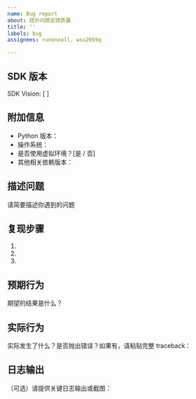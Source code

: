 ```yaml
---
name: Bug report
about: 提升问题反馈质量
title: ''
labels: bug
assignees: runoneall, wsu2059q

---
```


## SDK 版本
SDK Vision: [ ]

## 附加信息
- Python 版本：
- 操作系统：
- 是否使用虚拟环境？[是 / 否]
- 其他相关依赖版本：

## 描述问题
请简要描述你遇到的问题

## 复现步骤
1. 
2. 
3.

## 预期行为
期望的结果是什么？

## 实际行为
实际发生了什么？是否抛出错误？如果有，请粘贴完整 traceback：


## 日志输出
（可选）请提供关键日志输出或截图：
